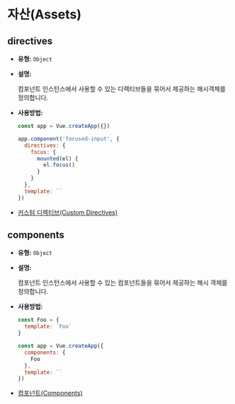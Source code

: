 # 자산(Assets)

## directives

- **유형:** `Object`

- **설명:**

    컴포넌트 인스턴스에서 사용할 수 있는 디렉티브들을 묶어서 제공하는 해시객체를 정의합니다.

- **사용방법:**

    ```js
    const app = Vue.createApp({})

    app.component('focused-input', {
      directives: {
        focus: {
          mounted(el) {
            el.focus()
          }
        }
      },
      template: ``
    })
    ```

- [커스텀 디렉티브(Custom Directives)](../guide/custom-directive.html)

## components

- **유형:** `Object`

- **설명:**

    컴포넌트 인스턴스에서 사용할 수 있는 컴포넌트들을 묶어서 제공하는 해시 객체를 정의합니다.

- **사용방법:**

    ```js
    const Foo = {
      template: `Foo`
    }

    const app = Vue.createApp({
      components: {
        Foo
      },
      template: ``
    })
    ```

- [컴포넌트(Components)](../guide/component-basics.html)
